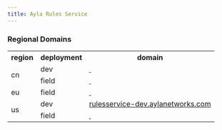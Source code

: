 ```yaml
---
title: Ayla Rules Service
---
```


### Regional Domains

<table class="key-value-table vertical-middle">
<tr>
<th>region</th>
<th>deployment</th>
<th>domain</th>
</tr>
<tr>
<td rowspan="2">cn</td>
<td>dev</td>
<td><a href="https://" target="_blank">&nbsp;</a></td>
</tr>
<tr>
<td>field</td>
<td><a href="https://" target="_blank">&nbsp;</a></td>
</tr>
<tr>
<td>eu</td>
<td>field</td>
<td><a href="https://" target="_blank">&nbsp;</a></td>
</tr>
<tr>
<td rowspan="2">us</td>
<td>dev</td>
<td><a href="https://rulesservice-dev.aylanetworks.com" target="_blank">rulesservice-dev.aylanetworks.com</a></td>
</tr>
<tr>
<td>field</td>
<td><a href="https://" target="_blank">&nbsp;</a></td>
</tr>
</table>
